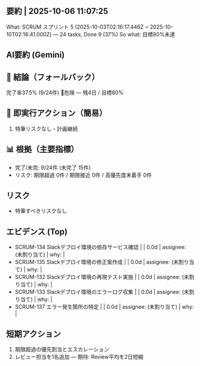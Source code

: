 ## 要約 | 2025-10-06 11:07:25
What: SCRUM スプリント 5 (2025-10-03T02:16:17.446Z ~ 2025-10-10T02:16:41.000Z) — 24 tasks, Done 9 (37%)
So what: 目標80%未達

## AI要約 (Gemini)

## 🎯 結論（フォールバック）
完了率37.5% (9/24件) 🚨危険 — 残4日 / 目標80%

## 🚨 即実行アクション（簡易）
1. 特筆リスクなし・計画継続

## 📊 根拠（主要指標）
- 完了/未完: 9/24件 (未完了 15件)
- リスク: 期限超過 0件 / 期限接近 0件 / 高優先度未着手 0件

## リスク
- 特筆すべきリスクなし

## エビデンス (Top)
- SCRUM-134 Slackデプロイ環境の依存サービス確認 |  | 0.0d | assignee: (未割り当て) | why:  | 
- SCRUM-135 Slackデプロイ環境の修正案作成 |  | 0.0d | assignee: (未割り当て) | why:  | 
- SCRUM-132 Slackデプロイ環境の再現テスト実施 |  | 0.0d | assignee: (未割り当て) | why:  | 
- SCRUM-133 Slackデプロイ環境のエラーログ収集 |  | 0.0d | assignee: (未割り当て) | why:  | 
- SCRUM-137 エラー発生箇所の特定 |  | 0.0d | assignee: (未割り当て) | why:  | 

## 短期アクション
1) 期限超過の優先割当とエスカレーション
2) レビュー担当を1名追加 — 期待: Review平均を2日短縮